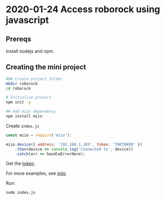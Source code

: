 # 2020-01-24 Access roborock using javascript

## Prereqs

Install nodejs and npm.

## Creating the mini project

```bash
### Create project folder
mkdir roborock
cd roborock

# Initialize project
npm init -y

## Add miio dependency
npm install miio
```

Create ```index.js```

```javascript
const miio = require('miio');

miio.device({ address: '192.168.1.165', token: 'THETOKEN' })
    .then(device => console.log('Connected to', device))
    .catch(err => handleErrorHere);

```

Get the [token](HowTo.md).

For more examples, see [miio](https://www.npmjs.com/package/miio)

Run:

```bash
node index.js
```
